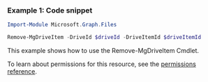 ### Example 1: Code snippet

```powershellImport-Module Microsoft.Graph.Files

Remove-MgDriveItem -DriveId $driveId -DriveItemId $driveItemId
```
This example shows how to use the Remove-MgDriveItem Cmdlet.
To learn about permissions for this resource, see the [permissions reference](/graph/permissions-reference).

